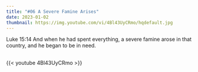 ```yaml
---
title: "#06 A Severe Famine Arises"
date: 2023-01-02
thumbnail: https://img.youtube.com/vi/4Bl43UyCRmo/hqdefault.jpg
---
```

Luke 15:14 And when he had spent everything, a severe famine arose in that country, and he began to be in need.
## <!--more-->

{{< youtube 4Bl43UyCRmo >}}
